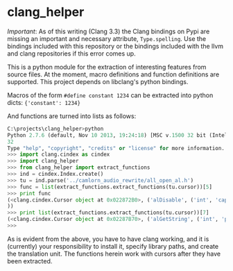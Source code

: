 clang_helper
============

*Important*: As of this writing (Clang 3.3) the Clang bindings on Pypi are missing an important and necessary attribute, `Type.spelling`.  Use the bindings included with this repository or the bindings included with the llvm and clang repositories if this error comes up.

This is a python module for the extraction of interesting features from source files.  At the moment, macro definitions and function definitions are supported.  This project depends on libclang's python bindings.

Macros of the form `#define constant 1234` can be extracted into python dicts: `{'constant': 1234}`

And functions are turned into lists as follows:

~~~Python
C:\projects\clang_helper>python
Python 2.7.6 (default, Nov 10 2013, 19:24:18) [MSC v.1500 32 bit (Intel)] on win
32
Type "help", "copyright", "credits" or "license" for more information.
>>> import clang.cindex as cindex
>>> import clang_helper
>>> from clang_helper import extract_functions
>>> ind = cindex.Index.create()
>>> tu = ind.parse('../camlorn_audio_rewrite/all_open_al.h')
>>> func = list(extract_functions.extract_functions(tu.cursor))[5]
>>> print func
(<clang.cindex.Cursor object at 0x022872B0>, ('alDisable', ('int', 'capability')
))
>>> print list(extract_functions.extract_functions(tu.cursor))[7]
(<clang.cindex.Cursor object at 0x02287B70>, ('alGetString', ('int', 'param')))
>>>
~~~

As is evident from the above, you have to have clang working, and it is (currently) your responsibility to install it, specify library paths, and create the translation unit.  The functions herein work with cursors after they have been extracted.